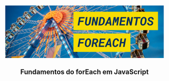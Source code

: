 ![](assets/img/banner-video-fundamentos-foreach.jpg)

<h2 align="center">
  Fundamentos do forEach em JavaScript
</h2>
